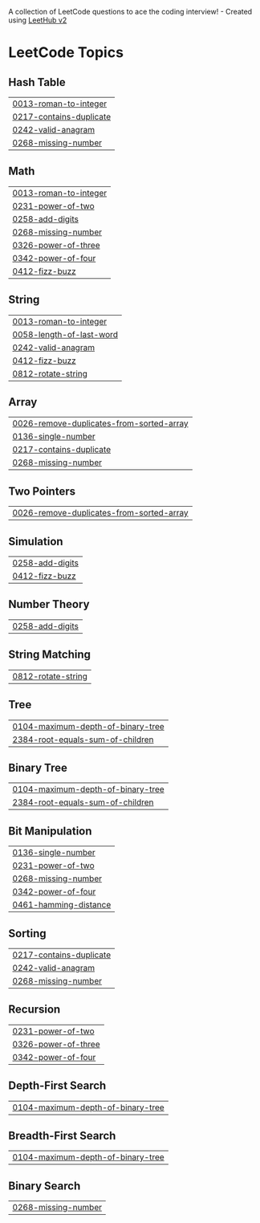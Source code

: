 A collection of LeetCode questions to ace the coding interview! - Created using [LeetHub v2](https://github.com/arunbhardwaj/LeetHub-2.0)
<!---LeetCode Topics Start-->
# LeetCode Topics
## Hash Table
|  |
| ------- |
| [0013-roman-to-integer](https://github.com/cp-dotcom/LeetCode/tree/master/0013-roman-to-integer) |
| [0217-contains-duplicate](https://github.com/cp-dotcom/LeetCode/tree/master/0217-contains-duplicate) |
| [0242-valid-anagram](https://github.com/cp-dotcom/LeetCode/tree/master/0242-valid-anagram) |
| [0268-missing-number](https://github.com/cp-dotcom/LeetCode/tree/master/0268-missing-number) |
## Math
|  |
| ------- |
| [0013-roman-to-integer](https://github.com/cp-dotcom/LeetCode/tree/master/0013-roman-to-integer) |
| [0231-power-of-two](https://github.com/cp-dotcom/LeetCode/tree/master/0231-power-of-two) |
| [0258-add-digits](https://github.com/cp-dotcom/LeetCode/tree/master/0258-add-digits) |
| [0268-missing-number](https://github.com/cp-dotcom/LeetCode/tree/master/0268-missing-number) |
| [0326-power-of-three](https://github.com/cp-dotcom/LeetCode/tree/master/0326-power-of-three) |
| [0342-power-of-four](https://github.com/cp-dotcom/LeetCode/tree/master/0342-power-of-four) |
| [0412-fizz-buzz](https://github.com/cp-dotcom/LeetCode/tree/master/0412-fizz-buzz) |
## String
|  |
| ------- |
| [0013-roman-to-integer](https://github.com/cp-dotcom/LeetCode/tree/master/0013-roman-to-integer) |
| [0058-length-of-last-word](https://github.com/cp-dotcom/LeetCode/tree/master/0058-length-of-last-word) |
| [0242-valid-anagram](https://github.com/cp-dotcom/LeetCode/tree/master/0242-valid-anagram) |
| [0412-fizz-buzz](https://github.com/cp-dotcom/LeetCode/tree/master/0412-fizz-buzz) |
| [0812-rotate-string](https://github.com/cp-dotcom/LeetCode/tree/master/0812-rotate-string) |
## Array
|  |
| ------- |
| [0026-remove-duplicates-from-sorted-array](https://github.com/cp-dotcom/LeetCode/tree/master/0026-remove-duplicates-from-sorted-array) |
| [0136-single-number](https://github.com/cp-dotcom/LeetCode/tree/master/0136-single-number) |
| [0217-contains-duplicate](https://github.com/cp-dotcom/LeetCode/tree/master/0217-contains-duplicate) |
| [0268-missing-number](https://github.com/cp-dotcom/LeetCode/tree/master/0268-missing-number) |
## Two Pointers
|  |
| ------- |
| [0026-remove-duplicates-from-sorted-array](https://github.com/cp-dotcom/LeetCode/tree/master/0026-remove-duplicates-from-sorted-array) |
## Simulation
|  |
| ------- |
| [0258-add-digits](https://github.com/cp-dotcom/LeetCode/tree/master/0258-add-digits) |
| [0412-fizz-buzz](https://github.com/cp-dotcom/LeetCode/tree/master/0412-fizz-buzz) |
## Number Theory
|  |
| ------- |
| [0258-add-digits](https://github.com/cp-dotcom/LeetCode/tree/master/0258-add-digits) |
## String Matching
|  |
| ------- |
| [0812-rotate-string](https://github.com/cp-dotcom/LeetCode/tree/master/0812-rotate-string) |
## Tree
|  |
| ------- |
| [0104-maximum-depth-of-binary-tree](https://github.com/cp-dotcom/LeetCode/tree/master/0104-maximum-depth-of-binary-tree) |
| [2384-root-equals-sum-of-children](https://github.com/cp-dotcom/LeetCode/tree/master/2384-root-equals-sum-of-children) |
## Binary Tree
|  |
| ------- |
| [0104-maximum-depth-of-binary-tree](https://github.com/cp-dotcom/LeetCode/tree/master/0104-maximum-depth-of-binary-tree) |
| [2384-root-equals-sum-of-children](https://github.com/cp-dotcom/LeetCode/tree/master/2384-root-equals-sum-of-children) |
## Bit Manipulation
|  |
| ------- |
| [0136-single-number](https://github.com/cp-dotcom/LeetCode/tree/master/0136-single-number) |
| [0231-power-of-two](https://github.com/cp-dotcom/LeetCode/tree/master/0231-power-of-two) |
| [0268-missing-number](https://github.com/cp-dotcom/LeetCode/tree/master/0268-missing-number) |
| [0342-power-of-four](https://github.com/cp-dotcom/LeetCode/tree/master/0342-power-of-four) |
| [0461-hamming-distance](https://github.com/cp-dotcom/LeetCode/tree/master/0461-hamming-distance) |
## Sorting
|  |
| ------- |
| [0217-contains-duplicate](https://github.com/cp-dotcom/LeetCode/tree/master/0217-contains-duplicate) |
| [0242-valid-anagram](https://github.com/cp-dotcom/LeetCode/tree/master/0242-valid-anagram) |
| [0268-missing-number](https://github.com/cp-dotcom/LeetCode/tree/master/0268-missing-number) |
## Recursion
|  |
| ------- |
| [0231-power-of-two](https://github.com/cp-dotcom/LeetCode/tree/master/0231-power-of-two) |
| [0326-power-of-three](https://github.com/cp-dotcom/LeetCode/tree/master/0326-power-of-three) |
| [0342-power-of-four](https://github.com/cp-dotcom/LeetCode/tree/master/0342-power-of-four) |
## Depth-First Search
|  |
| ------- |
| [0104-maximum-depth-of-binary-tree](https://github.com/cp-dotcom/LeetCode/tree/master/0104-maximum-depth-of-binary-tree) |
## Breadth-First Search
|  |
| ------- |
| [0104-maximum-depth-of-binary-tree](https://github.com/cp-dotcom/LeetCode/tree/master/0104-maximum-depth-of-binary-tree) |
## Binary Search
|  |
| ------- |
| [0268-missing-number](https://github.com/cp-dotcom/LeetCode/tree/master/0268-missing-number) |
<!---LeetCode Topics End-->